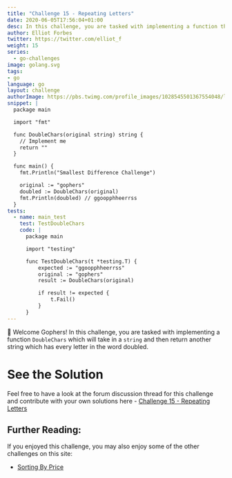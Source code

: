 ```yaml
---
title: "Challenge 15 - Repeating Letters"
date: 2020-06-05T17:56:04+01:00
desc: In this challenge, you are tasked with implementing a function that takes in a string and then duplicates the characters twice within the string. 
author: Elliot Forbes
twitter: https://twitter.com/elliot_f
weight: 15
series: 
  - go-challenges
image: golang.svg 
tags:
- go
language: go
layout: challenge
authorImage: https://pbs.twimg.com/profile_images/1028545501367554048/lzr43cQv_400x400.jpg
snippet: |
  package main

  import "fmt"

  func DoubleChars(original string) string {
    // Implement me
    return ""
  }

  func main() {
    fmt.Println("Smallest Difference Challenge")

    original := "gophers"
    doubled := DoubleChars(original)
    fmt.Println(doubled) // ggoopphheerrss
  }
tests:
  - name: main_test
    test: TestDoubleChars
    code: |
      package main

      import "testing"

      func TestDoubleChars(t *testing.T) {
          expected := "ggoopphheerrss"
          original := "gophers"
          result := DoubleChars(original)

          if result != expected {
              t.Fail()
          }
      }
---
```


👋 Welcome Gophers! In this challenge, you are tasked with implementing a function `DoubleChars` which will take in a `string` and then return another string which has every letter in the word doubled.


# See the Solution

Feel free to have a look at the forum discussion thread for this challenge and contribute with your own solutions here - [Challenge 15 - Repeating Letters](https://discuss.tutorialedge.net/t/challenge-15-repeating-letters/36) 

## Further Reading:

If you enjoyed this challenge, you may also enjoy some of the other challenges on this site:

* [Sorting By Price](/challenges/go/sort-by-price/)